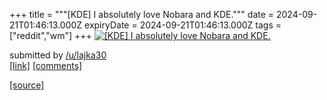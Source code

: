 +++
title = """[KDE] I absolutely love Nobara and KDE."""
date = 2024-09-21T01:46:13.000Z
expiryDate = 2024-09-21T01:46:13.000Z
tags = ["reddit","wm"]
+++
[![[KDE] I absolutely love Nobara and KDE.](https://preview.redd.it/k2rltzu8i2qd1.png?width=640&crop=smart&auto=webp&s=31a698c97e28d612de4e4d4193a0315a517128f9 "[KDE] I absolutely love Nobara and KDE.")](https://www.reddit.com/r/unixporn/comments/1fls7go/kde_i_absolutely_love_nobara_and_kde/)

submitted by [/u/lajka30](https://www.reddit.com/user/lajka30)  
[\[link\]](https://i.redd.it/k2rltzu8i2qd1.png) [\[comments\]](https://www.reddit.com/r/unixporn/comments/1fls7go/kde_i_absolutely_love_nobara_and_kde/)

[[source]](https://www.reddit.com/r/unixporn/comments/1fls7go/kde_i_absolutely_love_nobara_and_kde/)
